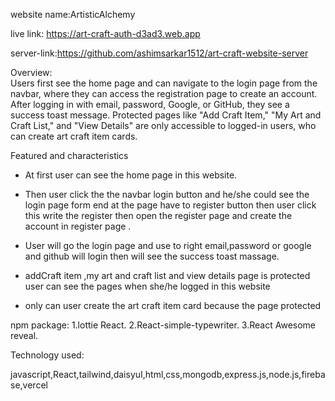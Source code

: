 website name:ArtisticAlchemy 
<br/>

live link: https://art-craft-auth-d3ad3.web.app

server-link:https://github.com/ashimsarkar1512/art-craft-website-server
<br/>

Overview:
<br/>
Users first see the home page and can navigate to the login page from the navbar, where they can access the registration page to create an account. After logging in with email, password, Google, or GitHub, they see a success toast message. Protected pages like "Add Craft Item," "My Art and Craft List," and "View Details" are only accessible to logged-in users, who can create art craft item cards.

Featured and characteristics

*  At first user can see the home page in this website.

*  Then user click the the navbar login button and he/she could see the     login page form end at the page have to register button then user click this write the register then open the register page and create the account in register page .

* User will go the login page and use to right email,password or google and github will login then will see the success toast massage.

* addCraft item ,my art and craft list and view details page is protected user can see the pages when she/he logged in this website 

* only can user create the art craft item card because the page protected

npm package: 1.lottie React. 2.React-simple-typewriter. 3.React Awesome reveal.

Technology used:
<br/>

javascript,React,tailwind,daisyuI,html,css,mongodb,express.js,node.js,firebase,vercel


